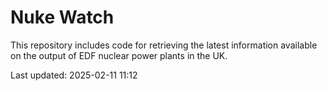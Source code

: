 # Nuke Watch

This repository includes code for retrieving the latest information available on the output of EDF nuclear power plants in the UK.

Last updated: 2025-02-11 11:12